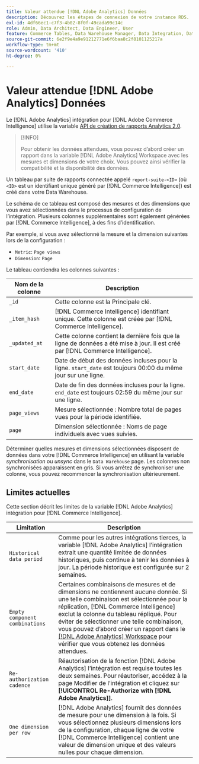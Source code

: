 ```yaml
---
title: Valeur attendue [!DNL Adobe Analytics] Données
description: Découvrez les étapes de connexion de votre instance RDS.
exl-id: 4df66ec1-c7f3-4b02-8f0f-49cada99c14c
role: Admin, Data Architect, Data Engineer, User
feature: Commerce Tables, Data Warehouse Manager, Data Integration, Data Import/Export
source-git-commit: 6e2f9e4a9e91212771e6f6baa8c2f8101125217a
workflow-type: tm+mt
source-wordcount: '410'
ht-degree: 0%

---
```


# Valeur attendue [!DNL Adobe Analytics] Données

Le [!DNL Adobe Analytics] intégration pour [!DNL Adobe Commerce Intelligence] utilise la variable [API de création de rapports Analytics 2.0](https://developer.adobe.com/analytics-apis/docs/2.0/#!AdobeDocs/analytics-2.0-apis/master/README.md).

>[!INFO]
>
>Pour obtenir les données attendues, vous pouvez d’abord créer un rapport dans la variable [!DNL Adobe Analytics] Workspace avec les mesures et dimensions de votre choix. Vous pouvez ainsi vérifier la compatibilité et la disponibilité des données.

Un tableau par suite de rapports connectée appelé `report-suite-<ID>` (où `<ID>` est un identifiant unique généré par [!DNL Commerce Intelligence]) est créé dans votre Data Warehouse.

Le schéma de ce tableau est composé des mesures et des dimensions que vous avez sélectionnées dans le processus de configuration de l’intégration. Plusieurs colonnes supplémentaires sont également générées par [!DNL Commerce Intelligence], à des fins d’identification.

Par exemple, si vous avez sélectionné la mesure et la dimension suivantes lors de la configuration :
- `Metric`: `Page views`
- `Dimension`: `Page`

Le tableau contiendra les colonnes suivantes :

| Nom de la colonne | Description |
| --- | --- |
| `_id` | Cette colonne est la Principale clé. |
| `_item_hash` | [!DNL Commerce Intelligence] identifiant unique. Cette colonne est créée par [!DNL Commerce Intelligence]. |
| `_updated_at` | Cette colonne contient la dernière fois que la ligne de données a été mise à jour. Il est créé par [!DNL Commerce Intelligence]. |
| `start_date` | Date de début des données incluses pour la ligne. `start_date` est toujours 00:00 du même jour sur une ligne. |
| `end_date` | Date de fin des données incluses pour la ligne. `end_date` est toujours 02:59 du même jour sur une ligne. |
| `page_views` | Mesure sélectionnée : Nombre total de pages vues pour la période identifiée. |
| `page` | Dimension sélectionnée : Noms de page individuels avec vues suivies. |

Déterminer quelles mesures et dimensions sélectionnées disposent de données dans votre [!DNL Commerce Intelligence] en utilisant la variable *synchronisation* ou *unsync* dans le `Data Warehouse` page. Les colonnes non synchronisées apparaissent en gris. Si vous arrêtez de synchroniser une colonne, vous pouvez recommencer la synchronisation ultérieurement.

## Limites actuelles

Cette section décrit les limites de la variable [!DNL Adobe Analytics] intégration pour [!DNL Commerce Intelligence].

| Limitation | Description |
| --- | --- |
| `Historical data period` | Comme pour les autres intégrations tierces, la variable [!DNL Adobe Analytics] l’intégration extrait une quantité limitée de données historiques, puis continue à tenir les données à jour. La période historique est configurée sur 2 semaines. |
| `Empty component combinations` | Certaines combinaisons de mesures et de dimensions ne contiennent aucune donnée. Si une telle combinaison est sélectionnée pour la réplication, [!DNL Commerce Intelligence] exclut la colonne du tableau répliqué. Pour éviter de sélectionner une telle combinaison, vous pouvez d’abord créer un rapport dans le [[!DNL Adobe Analytics] Workspace](https://experienceleague.adobe.com/docs/analytics/analyze/analysis-workspace/home.html) pour vérifier que vous obtenez les données attendues. |
| `Re-authorization cadence` | Réautorisation de la fonction [!DNL Adobe Analytics] l’intégration est requise toutes les deux semaines. Pour réautoriser, accédez à la page Modifier de l’intégration et cliquez sur **[!UICONTROL Re-Authorize with [!DNL Adobe Analytics]]**. |
| `One dimension per row` | [!DNL Adobe Analytics] fournit des données de mesure pour une dimension à la fois. Si vous sélectionnez plusieurs dimensions lors de la configuration, chaque ligne de votre [!DNL Commerce Intelligence] contient une valeur de dimension unique et des valeurs nulles pour chaque dimension. |
